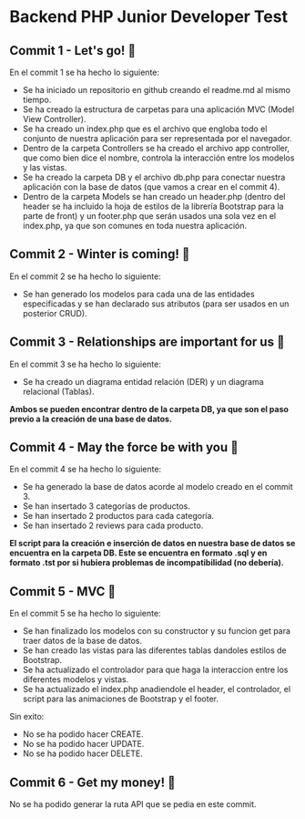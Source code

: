 # Backend PHP Junior Developer Test

## **Commit 1 - Let's go! 🎢**

En el commit 1 se ha hecho lo siguiente:

-   Se ha iniciado un repositorio en github creando el readme.md al mismo tiempo.
-   Se ha creado la estructura de carpetas para una aplicación MVC (Model View Controller).
-   Se ha creado un index.php que es el archivo que engloba todo el conjunto de nuestra aplicación para ser representada por el navegador.
-   Dentro de la carpeta Controllers se ha creado el archivo app controller, que como bien dice el nombre, controla la interacción entre los modelos y las vistas.
-   Se ha creado la carpeta DB y el archivo db.php para conectar nuestra aplicación con la base de datos (que vamos a crear en el commit 4).
-   Dentro de la carpeta Models se han creado un header.php (dentro del header se ha incluido la hoja de estilos de la librería Bootstrap para la parte de front) y un footer.php que serán usados una sola vez en el index.php, ya que son comunes en toda nuestra aplicación.

## **Commit 2 - Winter is coming! 🥶**

En el commit 2 se ha hecho lo siguiente:

-   Se han generado los modelos para cada una de las entidades especificadas y se han declarado sus atributos (para ser usados en un posterior CRUD).

## **Commit 3 - Relationships are important for us 👫**

En el commit 3 se ha hecho lo siguiente:

-   Se ha creado un diagrama entidad relación (DER) y un diagrama relacional (Tablas).

**Ambos se pueden encontrar dentro de la carpeta DB, ya que son el paso previo a la creación de una base de datos.**

## **Commit 4 - May the force be with you 💪**

En el commit 4 se ha hecho lo siguiente:

-   Se ha generado la base de datos acorde al modelo creado en el commit 3.
-   Se han insertado 3 categorías de productos.
-   Se han insertado 2 productos para cada categoría.
-   Se han insertado 2 reviews para cada producto.

**El script para la creación e inserción de datos en nuestra base de datos se encuentra en la carpeta DB. Este se encuentra en formato .sql y en formato .tst por si hubiera problemas de incompatibilidad (no debería).**

## **Commit 5 - MVC 👀**

En el commit 5 se ha hecho lo siguiente:

-   Se han finalizado los modelos con su constructor y su funcion get para traer datos de la base de datos.
-   Se han creado las vistas para las diferentes tablas dandoles estilos de Bootstrap.
-   Se ha actualizado el controlador para que haga la interaccion entre los diferentes modelos y vistas.
-   Se ha actualizado el index.php anadiendole el header, el controlador, el script para las animaciones de Bootstrap y el footer.

Sin exito:

-   No se ha podido hacer CREATE.
-   No se ha podido hacer UPDATE.
-   No se ha podido hacer DELETE.

## **Commit 6 - Get my money! 💸**

No se ha podido generar la ruta API que se pedia en este commit.

